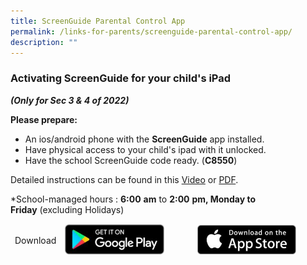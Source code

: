 ```yaml
---
title: ScreenGuide Parental Control App
permalink: /links-for-parents/screenguide-parental-control-app/
description: ""
---
```

### Activating ScreenGuide for your child's iPad

**_(Only for Sec 3 & 4 of 2022)_**

**Please prepare:**  

*   An ios/android phone with the **ScreenGuide** app installed.
*   Have physical access to your child's ipad with it unlocked.
*   Have the school ScreenGuide code ready. (**C8550**)

Detailed instructions can be found in this [Video](https://www.youtube.com/watch?v=bXI3G9waJVM&list=PLTHVutaljrzkHPotUmPLi9NFNBwgDVr2N&index=1) or [PDF](/files/Activating%20Screenguide.pdf).

  
*School-managed hours : **6:00** **am** to **2:00** **pm, Monday to Friday** (excluding Holidays)

<table>
<thead>
  <tr>
    <td>Download</td>
    <td><a href="https://play.google.com/store/apps/details?id=com.mosyle.screenguide">
<img src="/images/badge-google-play.jpg" style="width:80%"></a></td>
    <td><a href="https://apps.apple.com/sg/app/screenguide-parental-control/id1114158345">
<img src="/images/badge-app-store.jpg" style="width:80%"></a></td>
  </tr>
</thead>
</table>


		 



